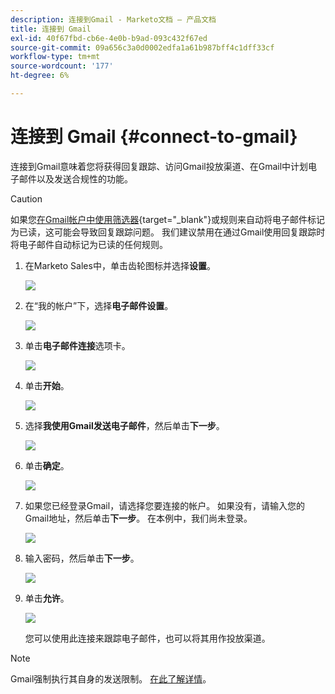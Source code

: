 ```yaml
---
description: 连接到Gmail - Marketo文档 — 产品文档
title: 连接到 Gmail
exl-id: 40f67fbd-cb6e-4e0b-b9ad-093c432f67ed
source-git-commit: 09a656c3a0d0002edfa1a61b987bff4c1dff33cf
workflow-type: tm+mt
source-wordcount: '177'
ht-degree: 6%

---
```


# 连接到 Gmail {#connect-to-gmail}

连接到Gmail意味着您将获得回复跟踪、访问Gmail投放渠道、在Gmail中计划电子邮件以及发送合规性的功能。

>[!CAUTION]
>
>如果您[在Gmail帐户中使用筛选器](https://support.google.com/mail/answer/6579?hl=en#zippy=%2Ccreate-a-filter%2Cedit-or-delete-filters){target="_blank"}或规则来自动将电子邮件标记为已读，这可能会导致回复跟踪问题。 我们建议禁用在通过Gmail使用回复跟踪时将电子邮件自动标记为已读的任何规则。

1. 在Marketo Sales中，单击齿轮图标并选择&#x200B;**设置**。

   ![](assets/connect-to-gmail-1.png)

1. 在“我的帐户”下，选择&#x200B;**电子邮件设置**。

   ![](assets/connect-to-gmail-2.png)

1. 单击&#x200B;**电子邮件连接**&#x200B;选项卡。

   ![](assets/connect-to-gmail-3.png)

1. 单击&#x200B;**开始**。

   ![](assets/connect-to-gmail-4.png)

1. 选择&#x200B;**我使用Gmail发送电子邮件**，然后单击&#x200B;**下一步**。

   ![](assets/connect-to-gmail-5.png)

1. 单击&#x200B;**确定**。

   ![](assets/connect-to-gmail-6.png)

1. 如果您已经登录Gmail，请选择您要连接的帐户。 如果没有，请输入您的Gmail地址，然后单击&#x200B;**下一步**。 在本例中，我们尚未登录。

   ![](assets/connect-to-gmail-7.png)

1. 输入密码，然后单击&#x200B;**下一步**。

   ![](assets/connect-to-gmail-8.png)

1. 单击&#x200B;**允许**。

   ![](assets/connect-to-gmail-9.png)

   您可以使用此连接来跟踪电子邮件，也可以将其用作投放渠道。

>[!NOTE]
>
>Gmail强制执行其自身的发送限制。 [在此了解详情](/help/marketo/product-docs/marketo-sales-connect/email/email-delivery/email-connection-throttling.md#email-provider-limits)。
